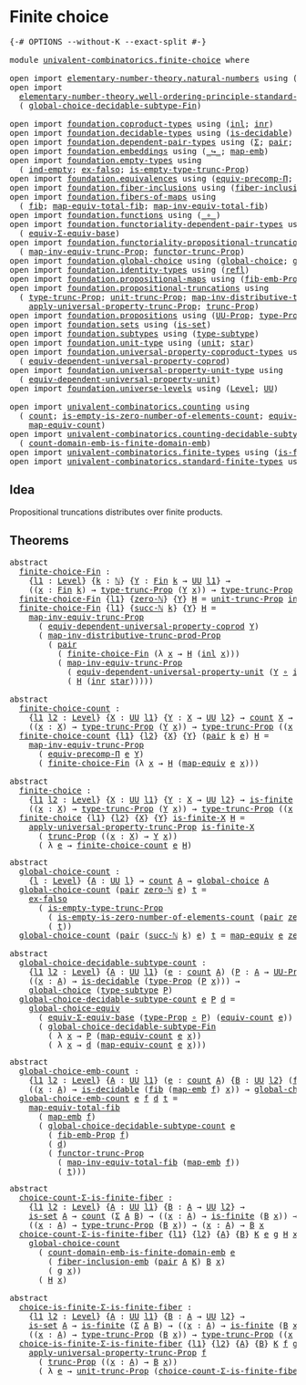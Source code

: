 # Finite choice

<pre class="Agda"><a id="26" class="Symbol">{-#</a> <a id="30" class="Keyword">OPTIONS</a> <a id="38" class="Pragma">--without-K</a> <a id="50" class="Pragma">--exact-split</a> <a id="64" class="Symbol">#-}</a>

<a id="69" class="Keyword">module</a> <a id="76" href="univalent-combinatorics.finite-choice.html" class="Module">univalent-combinatorics.finite-choice</a> <a id="114" class="Keyword">where</a>

<a id="121" class="Keyword">open</a> <a id="126" class="Keyword">import</a> <a id="133" href="elementary-number-theory.natural-numbers.html" class="Module">elementary-number-theory.natural-numbers</a> <a id="174" class="Keyword">using</a> <a id="180" class="Symbol">(</a><a id="181" href="elementary-number-theory.natural-numbers.html#1444" class="Datatype">ℕ</a><a id="182" class="Symbol">;</a> <a id="184" href="elementary-number-theory.natural-numbers.html#1465" class="InductiveConstructor">zero-ℕ</a><a id="190" class="Symbol">;</a> <a id="192" href="elementary-number-theory.natural-numbers.html#1478" class="InductiveConstructor">succ-ℕ</a><a id="198" class="Symbol">)</a>
<a id="200" class="Keyword">open</a> <a id="205" class="Keyword">import</a>
  <a id="214" href="elementary-number-theory.well-ordering-principle-standard-finite-types.html" class="Module">elementary-number-theory.well-ordering-principle-standard-finite-types</a> <a id="285" class="Keyword">using</a>
  <a id="293" class="Symbol">(</a> <a id="295" href="elementary-number-theory.well-ordering-principle-standard-finite-types.html#7298" class="Function">global-choice-decidable-subtype-Fin</a><a id="330" class="Symbol">)</a>

<a id="333" class="Keyword">open</a> <a id="338" class="Keyword">import</a> <a id="345" href="foundation.coproduct-types.html" class="Module">foundation.coproduct-types</a> <a id="372" class="Keyword">using</a> <a id="378" class="Symbol">(</a><a id="379" href="foundation.coproduct-types.html#1239" class="InductiveConstructor">inl</a><a id="382" class="Symbol">;</a> <a id="384" href="foundation.coproduct-types.html#1262" class="InductiveConstructor">inr</a><a id="387" class="Symbol">)</a>
<a id="389" class="Keyword">open</a> <a id="394" class="Keyword">import</a> <a id="401" href="foundation.decidable-types.html" class="Module">foundation.decidable-types</a> <a id="428" class="Keyword">using</a> <a id="434" class="Symbol">(</a><a id="435" href="foundation.decidable-types.html#1741" class="Function">is-decidable</a><a id="447" class="Symbol">)</a>
<a id="449" class="Keyword">open</a> <a id="454" class="Keyword">import</a> <a id="461" href="foundation.dependent-pair-types.html" class="Module">foundation.dependent-pair-types</a> <a id="493" class="Keyword">using</a> <a id="499" class="Symbol">(</a><a id="500" href="foundation-core.dependent-pair-types.html#502" class="Record">Σ</a><a id="501" class="Symbol">;</a> <a id="503" href="foundation-core.dependent-pair-types.html#575" class="InductiveConstructor">pair</a><a id="507" class="Symbol">;</a> <a id="509" href="foundation-core.dependent-pair-types.html#592" class="Field">pr1</a><a id="512" class="Symbol">;</a> <a id="514" href="foundation-core.dependent-pair-types.html#604" class="Field">pr2</a><a id="517" class="Symbol">)</a>
<a id="519" class="Keyword">open</a> <a id="524" class="Keyword">import</a> <a id="531" href="foundation.embeddings.html" class="Module">foundation.embeddings</a> <a id="553" class="Keyword">using</a> <a id="559" class="Symbol">(</a><a id="560" href="foundation-core.embeddings.html#1062" class="Function Operator">_↪_</a><a id="563" class="Symbol">;</a> <a id="565" href="foundation-core.embeddings.html#1205" class="Function">map-emb</a><a id="572" class="Symbol">)</a>
<a id="574" class="Keyword">open</a> <a id="579" class="Keyword">import</a> <a id="586" href="foundation.empty-types.html" class="Module">foundation.empty-types</a> <a id="609" class="Keyword">using</a>
  <a id="617" class="Symbol">(</a> <a id="619" href="foundation-core.empty-types.html#1071" class="Function">ind-empty</a><a id="628" class="Symbol">;</a> <a id="630" href="foundation-core.empty-types.html#1150" class="Function">ex-falso</a><a id="638" class="Symbol">;</a> <a id="640" href="foundation.empty-types.html#2076" class="Function">is-empty-type-trunc-Prop</a><a id="664" class="Symbol">)</a>
<a id="666" class="Keyword">open</a> <a id="671" class="Keyword">import</a> <a id="678" href="foundation.equivalences.html" class="Module">foundation.equivalences</a> <a id="702" class="Keyword">using</a> <a id="708" class="Symbol">(</a><a id="709" href="foundation.equivalences.html#7283" class="Function">equiv-precomp-Π</a><a id="724" class="Symbol">;</a> <a id="726" href="foundation-core.equivalences.html#1807" class="Function">map-equiv</a><a id="735" class="Symbol">)</a>
<a id="737" class="Keyword">open</a> <a id="742" class="Keyword">import</a> <a id="749" href="foundation.fiber-inclusions.html" class="Module">foundation.fiber-inclusions</a> <a id="777" class="Keyword">using</a> <a id="783" class="Symbol">(</a><a id="784" href="foundation.fiber-inclusions.html#4045" class="Function">fiber-inclusion-emb</a><a id="803" class="Symbol">)</a>
<a id="805" class="Keyword">open</a> <a id="810" class="Keyword">import</a> <a id="817" href="foundation.fibers-of-maps.html" class="Module">foundation.fibers-of-maps</a> <a id="843" class="Keyword">using</a>
  <a id="851" class="Symbol">(</a> <a id="853" href="foundation-core.fibers-of-maps.html#928" class="Function">fib</a><a id="856" class="Symbol">;</a> <a id="858" href="foundation-core.fibers-of-maps.html#4176" class="Function">map-equiv-total-fib</a><a id="877" class="Symbol">;</a> <a id="879" href="foundation-core.fibers-of-maps.html#4376" class="Function">map-inv-equiv-total-fib</a><a id="902" class="Symbol">)</a>
<a id="904" class="Keyword">open</a> <a id="909" class="Keyword">import</a> <a id="916" href="foundation.functions.html" class="Module">foundation.functions</a> <a id="937" class="Keyword">using</a> <a id="943" class="Symbol">(</a><a id="944" href="foundation-core.functions.html#407" class="Function Operator">_∘_</a><a id="947" class="Symbol">)</a>
<a id="949" class="Keyword">open</a> <a id="954" class="Keyword">import</a> <a id="961" href="foundation.functoriality-dependent-pair-types.html" class="Module">foundation.functoriality-dependent-pair-types</a> <a id="1007" class="Keyword">using</a>
  <a id="1015" class="Symbol">(</a> <a id="1017" href="foundation-core.functoriality-dependent-pair-types.html#9501" class="Function">equiv-Σ-equiv-base</a><a id="1035" class="Symbol">)</a>
<a id="1037" class="Keyword">open</a> <a id="1042" class="Keyword">import</a> <a id="1049" href="foundation.functoriality-propositional-truncation.html" class="Module">foundation.functoriality-propositional-truncation</a> <a id="1099" class="Keyword">using</a>
  <a id="1107" class="Symbol">(</a> <a id="1109" href="foundation.functoriality-propositional-truncation.html#3489" class="Function">map-inv-equiv-trunc-Prop</a><a id="1133" class="Symbol">;</a> <a id="1135" href="foundation.functoriality-propositional-truncation.html#1451" class="Function">functor-trunc-Prop</a><a id="1153" class="Symbol">)</a>
<a id="1155" class="Keyword">open</a> <a id="1160" class="Keyword">import</a> <a id="1167" href="foundation.global-choice.html" class="Module">foundation.global-choice</a> <a id="1192" class="Keyword">using</a> <a id="1198" class="Symbol">(</a><a id="1199" href="foundation.global-choice.html#1188" class="Function">global-choice</a><a id="1212" class="Symbol">;</a> <a id="1214" href="foundation.global-choice.html#1361" class="Function">global-choice-equiv</a><a id="1233" class="Symbol">)</a>
<a id="1235" class="Keyword">open</a> <a id="1240" class="Keyword">import</a> <a id="1247" href="foundation.identity-types.html" class="Module">foundation.identity-types</a> <a id="1273" class="Keyword">using</a> <a id="1279" class="Symbol">(</a><a id="1280" href="foundation-core.identity-types.html#694" class="InductiveConstructor">refl</a><a id="1284" class="Symbol">)</a>
<a id="1286" class="Keyword">open</a> <a id="1291" class="Keyword">import</a> <a id="1298" href="foundation.propositional-maps.html" class="Module">foundation.propositional-maps</a> <a id="1328" class="Keyword">using</a> <a id="1334" class="Symbol">(</a><a id="1335" href="foundation-core.propositional-maps.html#2460" class="Function">fib-emb-Prop</a><a id="1347" class="Symbol">)</a>
<a id="1349" class="Keyword">open</a> <a id="1354" class="Keyword">import</a> <a id="1361" href="foundation.propositional-truncations.html" class="Module">foundation.propositional-truncations</a> <a id="1398" class="Keyword">using</a>
  <a id="1406" class="Symbol">(</a> <a id="1408" href="foundation.propositional-truncations.html#1701" class="Postulate">type-trunc-Prop</a><a id="1423" class="Symbol">;</a> <a id="1425" href="foundation.propositional-truncations.html#1756" class="Postulate">unit-trunc-Prop</a><a id="1440" class="Symbol">;</a> <a id="1442" href="foundation.propositional-truncations.html#9132" class="Function">map-inv-distributive-trunc-prod-Prop</a><a id="1478" class="Symbol">;</a>
    <a id="1484" href="foundation.propositional-truncations.html#5148" class="Function">apply-universal-property-trunc-Prop</a><a id="1519" class="Symbol">;</a> <a id="1521" href="foundation.propositional-truncations.html#2133" class="Function">trunc-Prop</a><a id="1531" class="Symbol">)</a>
<a id="1533" class="Keyword">open</a> <a id="1538" class="Keyword">import</a> <a id="1545" href="foundation.propositions.html" class="Module">foundation.propositions</a> <a id="1569" class="Keyword">using</a> <a id="1575" class="Symbol">(</a><a id="1576" href="foundation-core.propositions.html#1322" class="Function">UU-Prop</a><a id="1583" class="Symbol">;</a> <a id="1585" href="foundation-core.propositions.html#1424" class="Function">type-Prop</a><a id="1594" class="Symbol">)</a>
<a id="1596" class="Keyword">open</a> <a id="1601" class="Keyword">import</a> <a id="1608" href="foundation.sets.html" class="Module">foundation.sets</a> <a id="1624" class="Keyword">using</a> <a id="1630" class="Symbol">(</a><a id="1631" href="foundation-core.sets.html#1099" class="Function">is-set</a><a id="1637" class="Symbol">)</a>
<a id="1639" class="Keyword">open</a> <a id="1644" class="Keyword">import</a> <a id="1651" href="foundation.subtypes.html" class="Module">foundation.subtypes</a> <a id="1671" class="Keyword">using</a> <a id="1677" class="Symbol">(</a><a id="1678" href="foundation-core.subtypes.html#2143" class="Function">type-subtype</a><a id="1690" class="Symbol">)</a>
<a id="1692" class="Keyword">open</a> <a id="1697" class="Keyword">import</a> <a id="1704" href="foundation.unit-type.html" class="Module">foundation.unit-type</a> <a id="1725" class="Keyword">using</a> <a id="1731" class="Symbol">(</a><a id="1732" href="foundation.unit-type.html#975" class="Datatype">unit</a><a id="1736" class="Symbol">;</a> <a id="1738" href="foundation.unit-type.html#999" class="InductiveConstructor">star</a><a id="1742" class="Symbol">)</a>
<a id="1744" class="Keyword">open</a> <a id="1749" class="Keyword">import</a> <a id="1756" href="foundation.universal-property-coproduct-types.html" class="Module">foundation.universal-property-coproduct-types</a> <a id="1802" class="Keyword">using</a>
  <a id="1810" class="Symbol">(</a> <a id="1812" href="foundation.universal-property-coproduct-types.html#1636" class="Function">equiv-dependent-universal-property-coprod</a><a id="1853" class="Symbol">)</a>
<a id="1855" class="Keyword">open</a> <a id="1860" class="Keyword">import</a> <a id="1867" href="foundation.universal-property-unit-type.html" class="Module">foundation.universal-property-unit-type</a> <a id="1907" class="Keyword">using</a>
  <a id="1915" class="Symbol">(</a> <a id="1917" href="foundation.universal-property-unit-type.html#1728" class="Function">equiv-dependent-universal-property-unit</a><a id="1956" class="Symbol">)</a>
<a id="1958" class="Keyword">open</a> <a id="1963" class="Keyword">import</a> <a id="1970" href="foundation.universe-levels.html" class="Module">foundation.universe-levels</a> <a id="1997" class="Keyword">using</a> <a id="2003" class="Symbol">(</a><a id="2004" href="Agda.Primitive.html#597" class="Postulate">Level</a><a id="2009" class="Symbol">;</a> <a id="2011" href="foundation-core.universe-levels.html#222" class="Primitive">UU</a><a id="2013" class="Symbol">)</a>

<a id="2016" class="Keyword">open</a> <a id="2021" class="Keyword">import</a> <a id="2028" href="univalent-combinatorics.counting.html" class="Module">univalent-combinatorics.counting</a> <a id="2061" class="Keyword">using</a>
  <a id="2069" class="Symbol">(</a> <a id="2071" href="univalent-combinatorics.counting.html#1746" class="Function">count</a><a id="2076" class="Symbol">;</a> <a id="2078" href="univalent-combinatorics.counting.html#3726" class="Function">is-empty-is-zero-number-of-elements-count</a><a id="2119" class="Symbol">;</a> <a id="2121" href="univalent-combinatorics.counting.html#1943" class="Function">equiv-count</a><a id="2132" class="Symbol">;</a>
    <a id="2138" href="univalent-combinatorics.counting.html#2017" class="Function">map-equiv-count</a><a id="2153" class="Symbol">)</a>
<a id="2155" class="Keyword">open</a> <a id="2160" class="Keyword">import</a> <a id="2167" href="univalent-combinatorics.counting-decidable-subtypes.html" class="Module">univalent-combinatorics.counting-decidable-subtypes</a> <a id="2219" class="Keyword">using</a>
  <a id="2227" class="Symbol">(</a> <a id="2229" href="univalent-combinatorics.counting-decidable-subtypes.html#8236" class="Function">count-domain-emb-is-finite-domain-emb</a><a id="2266" class="Symbol">)</a>
<a id="2268" class="Keyword">open</a> <a id="2273" class="Keyword">import</a> <a id="2280" href="univalent-combinatorics.finite-types.html" class="Module">univalent-combinatorics.finite-types</a> <a id="2317" class="Keyword">using</a> <a id="2323" class="Symbol">(</a><a id="2324" href="univalent-combinatorics.finite-types.html#3732" class="Function">is-finite</a><a id="2333" class="Symbol">)</a>
<a id="2335" class="Keyword">open</a> <a id="2340" class="Keyword">import</a> <a id="2347" href="univalent-combinatorics.standard-finite-types.html" class="Module">univalent-combinatorics.standard-finite-types</a> <a id="2393" class="Keyword">using</a> <a id="2399" class="Symbol">(</a><a id="2400" href="univalent-combinatorics.standard-finite-types.html#1975" class="Function">Fin</a><a id="2403" class="Symbol">;</a> <a id="2405" href="univalent-combinatorics.standard-finite-types.html#6909" class="Function">zero-Fin</a><a id="2413" class="Symbol">)</a>
</pre>
## Idea

Propositional truncations distributes over finite products.

## Theorems

<pre class="Agda"><a id="2511" class="Keyword">abstract</a>
  <a id="finite-choice-Fin"></a><a id="2522" href="univalent-combinatorics.finite-choice.html#2522" class="Function">finite-choice-Fin</a> <a id="2540" class="Symbol">:</a>
    <a id="2546" class="Symbol">{</a><a id="2547" href="univalent-combinatorics.finite-choice.html#2547" class="Bound">l1</a> <a id="2550" class="Symbol">:</a> <a id="2552" href="Agda.Primitive.html#597" class="Postulate">Level</a><a id="2557" class="Symbol">}</a> <a id="2559" class="Symbol">{</a><a id="2560" href="univalent-combinatorics.finite-choice.html#2560" class="Bound">k</a> <a id="2562" class="Symbol">:</a> <a id="2564" href="elementary-number-theory.natural-numbers.html#1444" class="Datatype">ℕ</a><a id="2565" class="Symbol">}</a> <a id="2567" class="Symbol">{</a><a id="2568" href="univalent-combinatorics.finite-choice.html#2568" class="Bound">Y</a> <a id="2570" class="Symbol">:</a> <a id="2572" href="univalent-combinatorics.standard-finite-types.html#1975" class="Function">Fin</a> <a id="2576" href="univalent-combinatorics.finite-choice.html#2560" class="Bound">k</a> <a id="2578" class="Symbol">→</a> <a id="2580" href="foundation-core.universe-levels.html#222" class="Primitive">UU</a> <a id="2583" href="univalent-combinatorics.finite-choice.html#2547" class="Bound">l1</a><a id="2585" class="Symbol">}</a> <a id="2587" class="Symbol">→</a>
    <a id="2593" class="Symbol">((</a><a id="2595" href="univalent-combinatorics.finite-choice.html#2595" class="Bound">x</a> <a id="2597" class="Symbol">:</a> <a id="2599" href="univalent-combinatorics.standard-finite-types.html#1975" class="Function">Fin</a> <a id="2603" href="univalent-combinatorics.finite-choice.html#2560" class="Bound">k</a><a id="2604" class="Symbol">)</a> <a id="2606" class="Symbol">→</a> <a id="2608" href="foundation.propositional-truncations.html#1701" class="Postulate">type-trunc-Prop</a> <a id="2624" class="Symbol">(</a><a id="2625" href="univalent-combinatorics.finite-choice.html#2568" class="Bound">Y</a> <a id="2627" href="univalent-combinatorics.finite-choice.html#2595" class="Bound">x</a><a id="2628" class="Symbol">))</a> <a id="2631" class="Symbol">→</a> <a id="2633" href="foundation.propositional-truncations.html#1701" class="Postulate">type-trunc-Prop</a> <a id="2649" class="Symbol">((</a><a id="2651" href="univalent-combinatorics.finite-choice.html#2651" class="Bound">x</a> <a id="2653" class="Symbol">:</a> <a id="2655" href="univalent-combinatorics.standard-finite-types.html#1975" class="Function">Fin</a> <a id="2659" href="univalent-combinatorics.finite-choice.html#2560" class="Bound">k</a><a id="2660" class="Symbol">)</a> <a id="2662" class="Symbol">→</a> <a id="2664" href="univalent-combinatorics.finite-choice.html#2568" class="Bound">Y</a> <a id="2666" href="univalent-combinatorics.finite-choice.html#2651" class="Bound">x</a><a id="2667" class="Symbol">)</a>
  <a id="2671" href="univalent-combinatorics.finite-choice.html#2522" class="Function">finite-choice-Fin</a> <a id="2689" class="Symbol">{</a><a id="2690" href="univalent-combinatorics.finite-choice.html#2690" class="Bound">l1</a><a id="2692" class="Symbol">}</a> <a id="2694" class="Symbol">{</a><a id="2695" href="elementary-number-theory.natural-numbers.html#1465" class="InductiveConstructor">zero-ℕ</a><a id="2701" class="Symbol">}</a> <a id="2703" class="Symbol">{</a><a id="2704" href="univalent-combinatorics.finite-choice.html#2704" class="Bound">Y</a><a id="2705" class="Symbol">}</a> <a id="2707" href="univalent-combinatorics.finite-choice.html#2707" class="Bound">H</a> <a id="2709" class="Symbol">=</a> <a id="2711" href="foundation.propositional-truncations.html#1756" class="Postulate">unit-trunc-Prop</a> <a id="2727" href="foundation-core.empty-types.html#1071" class="Function">ind-empty</a>
  <a id="2739" href="univalent-combinatorics.finite-choice.html#2522" class="Function">finite-choice-Fin</a> <a id="2757" class="Symbol">{</a><a id="2758" href="univalent-combinatorics.finite-choice.html#2758" class="Bound">l1</a><a id="2760" class="Symbol">}</a> <a id="2762" class="Symbol">{</a><a id="2763" href="elementary-number-theory.natural-numbers.html#1478" class="InductiveConstructor">succ-ℕ</a> <a id="2770" href="univalent-combinatorics.finite-choice.html#2770" class="Bound">k</a><a id="2771" class="Symbol">}</a> <a id="2773" class="Symbol">{</a><a id="2774" href="univalent-combinatorics.finite-choice.html#2774" class="Bound">Y</a><a id="2775" class="Symbol">}</a> <a id="2777" href="univalent-combinatorics.finite-choice.html#2777" class="Bound">H</a> <a id="2779" class="Symbol">=</a>
    <a id="2785" href="foundation.functoriality-propositional-truncation.html#3489" class="Function">map-inv-equiv-trunc-Prop</a>
      <a id="2816" class="Symbol">(</a> <a id="2818" href="foundation.universal-property-coproduct-types.html#1636" class="Function">equiv-dependent-universal-property-coprod</a> <a id="2860" href="univalent-combinatorics.finite-choice.html#2774" class="Bound">Y</a><a id="2861" class="Symbol">)</a>
      <a id="2869" class="Symbol">(</a> <a id="2871" href="foundation.propositional-truncations.html#9132" class="Function">map-inv-distributive-trunc-prod-Prop</a>
        <a id="2916" class="Symbol">(</a> <a id="2918" href="foundation-core.dependent-pair-types.html#575" class="InductiveConstructor">pair</a>
          <a id="2933" class="Symbol">(</a> <a id="2935" href="univalent-combinatorics.finite-choice.html#2522" class="Function">finite-choice-Fin</a> <a id="2953" class="Symbol">(λ</a> <a id="2956" href="univalent-combinatorics.finite-choice.html#2956" class="Bound">x</a> <a id="2958" class="Symbol">→</a> <a id="2960" href="univalent-combinatorics.finite-choice.html#2777" class="Bound">H</a> <a id="2962" class="Symbol">(</a><a id="2963" href="foundation.coproduct-types.html#1239" class="InductiveConstructor">inl</a> <a id="2967" href="univalent-combinatorics.finite-choice.html#2956" class="Bound">x</a><a id="2968" class="Symbol">)))</a>
          <a id="2982" class="Symbol">(</a> <a id="2984" href="foundation.functoriality-propositional-truncation.html#3489" class="Function">map-inv-equiv-trunc-Prop</a>
            <a id="3021" class="Symbol">(</a> <a id="3023" href="foundation.universal-property-unit-type.html#1728" class="Function">equiv-dependent-universal-property-unit</a> <a id="3063" class="Symbol">(</a><a id="3064" href="univalent-combinatorics.finite-choice.html#2774" class="Bound">Y</a> <a id="3066" href="foundation-core.functions.html#407" class="Function Operator">∘</a> <a id="3068" href="foundation.coproduct-types.html#1262" class="InductiveConstructor">inr</a><a id="3071" class="Symbol">))</a>
            <a id="3086" class="Symbol">(</a> <a id="3088" href="univalent-combinatorics.finite-choice.html#2777" class="Bound">H</a> <a id="3090" class="Symbol">(</a><a id="3091" href="foundation.coproduct-types.html#1262" class="InductiveConstructor">inr</a> <a id="3095" href="foundation.unit-type.html#999" class="InductiveConstructor">star</a><a id="3099" class="Symbol">)))))</a>

<a id="3106" class="Keyword">abstract</a>
  <a id="finite-choice-count"></a><a id="3117" href="univalent-combinatorics.finite-choice.html#3117" class="Function">finite-choice-count</a> <a id="3137" class="Symbol">:</a>
    <a id="3143" class="Symbol">{</a><a id="3144" href="univalent-combinatorics.finite-choice.html#3144" class="Bound">l1</a> <a id="3147" href="univalent-combinatorics.finite-choice.html#3147" class="Bound">l2</a> <a id="3150" class="Symbol">:</a> <a id="3152" href="Agda.Primitive.html#597" class="Postulate">Level</a><a id="3157" class="Symbol">}</a> <a id="3159" class="Symbol">{</a><a id="3160" href="univalent-combinatorics.finite-choice.html#3160" class="Bound">X</a> <a id="3162" class="Symbol">:</a> <a id="3164" href="foundation-core.universe-levels.html#222" class="Primitive">UU</a> <a id="3167" href="univalent-combinatorics.finite-choice.html#3144" class="Bound">l1</a><a id="3169" class="Symbol">}</a> <a id="3171" class="Symbol">{</a><a id="3172" href="univalent-combinatorics.finite-choice.html#3172" class="Bound">Y</a> <a id="3174" class="Symbol">:</a> <a id="3176" href="univalent-combinatorics.finite-choice.html#3160" class="Bound">X</a> <a id="3178" class="Symbol">→</a> <a id="3180" href="foundation-core.universe-levels.html#222" class="Primitive">UU</a> <a id="3183" href="univalent-combinatorics.finite-choice.html#3147" class="Bound">l2</a><a id="3185" class="Symbol">}</a> <a id="3187" class="Symbol">→</a> <a id="3189" href="univalent-combinatorics.counting.html#1746" class="Function">count</a> <a id="3195" href="univalent-combinatorics.finite-choice.html#3160" class="Bound">X</a> <a id="3197" class="Symbol">→</a>
    <a id="3203" class="Symbol">((</a><a id="3205" href="univalent-combinatorics.finite-choice.html#3205" class="Bound">x</a> <a id="3207" class="Symbol">:</a> <a id="3209" href="univalent-combinatorics.finite-choice.html#3160" class="Bound">X</a><a id="3210" class="Symbol">)</a> <a id="3212" class="Symbol">→</a> <a id="3214" href="foundation.propositional-truncations.html#1701" class="Postulate">type-trunc-Prop</a> <a id="3230" class="Symbol">(</a><a id="3231" href="univalent-combinatorics.finite-choice.html#3172" class="Bound">Y</a> <a id="3233" href="univalent-combinatorics.finite-choice.html#3205" class="Bound">x</a><a id="3234" class="Symbol">))</a> <a id="3237" class="Symbol">→</a> <a id="3239" href="foundation.propositional-truncations.html#1701" class="Postulate">type-trunc-Prop</a> <a id="3255" class="Symbol">((</a><a id="3257" href="univalent-combinatorics.finite-choice.html#3257" class="Bound">x</a> <a id="3259" class="Symbol">:</a> <a id="3261" href="univalent-combinatorics.finite-choice.html#3160" class="Bound">X</a><a id="3262" class="Symbol">)</a> <a id="3264" class="Symbol">→</a> <a id="3266" href="univalent-combinatorics.finite-choice.html#3172" class="Bound">Y</a> <a id="3268" href="univalent-combinatorics.finite-choice.html#3257" class="Bound">x</a><a id="3269" class="Symbol">)</a>
  <a id="3273" href="univalent-combinatorics.finite-choice.html#3117" class="Function">finite-choice-count</a> <a id="3293" class="Symbol">{</a><a id="3294" href="univalent-combinatorics.finite-choice.html#3294" class="Bound">l1</a><a id="3296" class="Symbol">}</a> <a id="3298" class="Symbol">{</a><a id="3299" href="univalent-combinatorics.finite-choice.html#3299" class="Bound">l2</a><a id="3301" class="Symbol">}</a> <a id="3303" class="Symbol">{</a><a id="3304" href="univalent-combinatorics.finite-choice.html#3304" class="Bound">X</a><a id="3305" class="Symbol">}</a> <a id="3307" class="Symbol">{</a><a id="3308" href="univalent-combinatorics.finite-choice.html#3308" class="Bound">Y</a><a id="3309" class="Symbol">}</a> <a id="3311" class="Symbol">(</a><a id="3312" href="foundation-core.dependent-pair-types.html#575" class="InductiveConstructor">pair</a> <a id="3317" href="univalent-combinatorics.finite-choice.html#3317" class="Bound">k</a> <a id="3319" href="univalent-combinatorics.finite-choice.html#3319" class="Bound">e</a><a id="3320" class="Symbol">)</a> <a id="3322" href="univalent-combinatorics.finite-choice.html#3322" class="Bound">H</a> <a id="3324" class="Symbol">=</a>
    <a id="3330" href="foundation.functoriality-propositional-truncation.html#3489" class="Function">map-inv-equiv-trunc-Prop</a>
      <a id="3361" class="Symbol">(</a> <a id="3363" href="foundation.equivalences.html#7283" class="Function">equiv-precomp-Π</a> <a id="3379" href="univalent-combinatorics.finite-choice.html#3319" class="Bound">e</a> <a id="3381" href="univalent-combinatorics.finite-choice.html#3308" class="Bound">Y</a><a id="3382" class="Symbol">)</a>
      <a id="3390" class="Symbol">(</a> <a id="3392" href="univalent-combinatorics.finite-choice.html#2522" class="Function">finite-choice-Fin</a> <a id="3410" class="Symbol">(λ</a> <a id="3413" href="univalent-combinatorics.finite-choice.html#3413" class="Bound">x</a> <a id="3415" class="Symbol">→</a> <a id="3417" href="univalent-combinatorics.finite-choice.html#3322" class="Bound">H</a> <a id="3419" class="Symbol">(</a><a id="3420" href="foundation-core.equivalences.html#1807" class="Function">map-equiv</a> <a id="3430" href="univalent-combinatorics.finite-choice.html#3319" class="Bound">e</a> <a id="3432" href="univalent-combinatorics.finite-choice.html#3413" class="Bound">x</a><a id="3433" class="Symbol">)))</a>

<a id="3438" class="Keyword">abstract</a>
  <a id="finite-choice"></a><a id="3449" href="univalent-combinatorics.finite-choice.html#3449" class="Function">finite-choice</a> <a id="3463" class="Symbol">:</a>
    <a id="3469" class="Symbol">{</a><a id="3470" href="univalent-combinatorics.finite-choice.html#3470" class="Bound">l1</a> <a id="3473" href="univalent-combinatorics.finite-choice.html#3473" class="Bound">l2</a> <a id="3476" class="Symbol">:</a> <a id="3478" href="Agda.Primitive.html#597" class="Postulate">Level</a><a id="3483" class="Symbol">}</a> <a id="3485" class="Symbol">{</a><a id="3486" href="univalent-combinatorics.finite-choice.html#3486" class="Bound">X</a> <a id="3488" class="Symbol">:</a> <a id="3490" href="foundation-core.universe-levels.html#222" class="Primitive">UU</a> <a id="3493" href="univalent-combinatorics.finite-choice.html#3470" class="Bound">l1</a><a id="3495" class="Symbol">}</a> <a id="3497" class="Symbol">{</a><a id="3498" href="univalent-combinatorics.finite-choice.html#3498" class="Bound">Y</a> <a id="3500" class="Symbol">:</a> <a id="3502" href="univalent-combinatorics.finite-choice.html#3486" class="Bound">X</a> <a id="3504" class="Symbol">→</a> <a id="3506" href="foundation-core.universe-levels.html#222" class="Primitive">UU</a> <a id="3509" href="univalent-combinatorics.finite-choice.html#3473" class="Bound">l2</a><a id="3511" class="Symbol">}</a> <a id="3513" class="Symbol">→</a> <a id="3515" href="univalent-combinatorics.finite-types.html#3732" class="Function">is-finite</a> <a id="3525" href="univalent-combinatorics.finite-choice.html#3486" class="Bound">X</a> <a id="3527" class="Symbol">→</a>
    <a id="3533" class="Symbol">((</a><a id="3535" href="univalent-combinatorics.finite-choice.html#3535" class="Bound">x</a> <a id="3537" class="Symbol">:</a> <a id="3539" href="univalent-combinatorics.finite-choice.html#3486" class="Bound">X</a><a id="3540" class="Symbol">)</a> <a id="3542" class="Symbol">→</a> <a id="3544" href="foundation.propositional-truncations.html#1701" class="Postulate">type-trunc-Prop</a> <a id="3560" class="Symbol">(</a><a id="3561" href="univalent-combinatorics.finite-choice.html#3498" class="Bound">Y</a> <a id="3563" href="univalent-combinatorics.finite-choice.html#3535" class="Bound">x</a><a id="3564" class="Symbol">))</a> <a id="3567" class="Symbol">→</a> <a id="3569" href="foundation.propositional-truncations.html#1701" class="Postulate">type-trunc-Prop</a> <a id="3585" class="Symbol">((</a><a id="3587" href="univalent-combinatorics.finite-choice.html#3587" class="Bound">x</a> <a id="3589" class="Symbol">:</a> <a id="3591" href="univalent-combinatorics.finite-choice.html#3486" class="Bound">X</a><a id="3592" class="Symbol">)</a> <a id="3594" class="Symbol">→</a> <a id="3596" href="univalent-combinatorics.finite-choice.html#3498" class="Bound">Y</a> <a id="3598" href="univalent-combinatorics.finite-choice.html#3587" class="Bound">x</a><a id="3599" class="Symbol">)</a>
  <a id="3603" href="univalent-combinatorics.finite-choice.html#3449" class="Function">finite-choice</a> <a id="3617" class="Symbol">{</a><a id="3618" href="univalent-combinatorics.finite-choice.html#3618" class="Bound">l1</a><a id="3620" class="Symbol">}</a> <a id="3622" class="Symbol">{</a><a id="3623" href="univalent-combinatorics.finite-choice.html#3623" class="Bound">l2</a><a id="3625" class="Symbol">}</a> <a id="3627" class="Symbol">{</a><a id="3628" href="univalent-combinatorics.finite-choice.html#3628" class="Bound">X</a><a id="3629" class="Symbol">}</a> <a id="3631" class="Symbol">{</a><a id="3632" href="univalent-combinatorics.finite-choice.html#3632" class="Bound">Y</a><a id="3633" class="Symbol">}</a> <a id="3635" href="univalent-combinatorics.finite-choice.html#3635" class="Bound">is-finite-X</a> <a id="3647" href="univalent-combinatorics.finite-choice.html#3647" class="Bound">H</a> <a id="3649" class="Symbol">=</a>
    <a id="3655" href="foundation.propositional-truncations.html#5148" class="Function">apply-universal-property-trunc-Prop</a> <a id="3691" href="univalent-combinatorics.finite-choice.html#3635" class="Bound">is-finite-X</a>
      <a id="3709" class="Symbol">(</a> <a id="3711" href="foundation.propositional-truncations.html#2133" class="Function">trunc-Prop</a> <a id="3722" class="Symbol">((</a><a id="3724" href="univalent-combinatorics.finite-choice.html#3724" class="Bound">x</a> <a id="3726" class="Symbol">:</a> <a id="3728" href="univalent-combinatorics.finite-choice.html#3628" class="Bound">X</a><a id="3729" class="Symbol">)</a> <a id="3731" class="Symbol">→</a> <a id="3733" href="univalent-combinatorics.finite-choice.html#3632" class="Bound">Y</a> <a id="3735" href="univalent-combinatorics.finite-choice.html#3724" class="Bound">x</a><a id="3736" class="Symbol">))</a>
      <a id="3745" class="Symbol">(</a> <a id="3747" class="Symbol">λ</a> <a id="3749" href="univalent-combinatorics.finite-choice.html#3749" class="Bound">e</a> <a id="3751" class="Symbol">→</a> <a id="3753" href="univalent-combinatorics.finite-choice.html#3117" class="Function">finite-choice-count</a> <a id="3773" href="univalent-combinatorics.finite-choice.html#3749" class="Bound">e</a> <a id="3775" href="univalent-combinatorics.finite-choice.html#3647" class="Bound">H</a><a id="3776" class="Symbol">)</a>
</pre>
<pre class="Agda"><a id="3791" class="Keyword">abstract</a>
  <a id="global-choice-count"></a><a id="3802" href="univalent-combinatorics.finite-choice.html#3802" class="Function">global-choice-count</a> <a id="3822" class="Symbol">:</a>
    <a id="3828" class="Symbol">{</a><a id="3829" href="univalent-combinatorics.finite-choice.html#3829" class="Bound">l</a> <a id="3831" class="Symbol">:</a> <a id="3833" href="Agda.Primitive.html#597" class="Postulate">Level</a><a id="3838" class="Symbol">}</a> <a id="3840" class="Symbol">{</a><a id="3841" href="univalent-combinatorics.finite-choice.html#3841" class="Bound">A</a> <a id="3843" class="Symbol">:</a> <a id="3845" href="foundation-core.universe-levels.html#222" class="Primitive">UU</a> <a id="3848" href="univalent-combinatorics.finite-choice.html#3829" class="Bound">l</a><a id="3849" class="Symbol">}</a> <a id="3851" class="Symbol">→</a> <a id="3853" href="univalent-combinatorics.counting.html#1746" class="Function">count</a> <a id="3859" href="univalent-combinatorics.finite-choice.html#3841" class="Bound">A</a> <a id="3861" class="Symbol">→</a> <a id="3863" href="foundation.global-choice.html#1188" class="Function">global-choice</a> <a id="3877" href="univalent-combinatorics.finite-choice.html#3841" class="Bound">A</a>
  <a id="3881" href="univalent-combinatorics.finite-choice.html#3802" class="Function">global-choice-count</a> <a id="3901" class="Symbol">(</a><a id="3902" href="foundation-core.dependent-pair-types.html#575" class="InductiveConstructor">pair</a> <a id="3907" href="elementary-number-theory.natural-numbers.html#1465" class="InductiveConstructor">zero-ℕ</a> <a id="3914" href="univalent-combinatorics.finite-choice.html#3914" class="Bound">e</a><a id="3915" class="Symbol">)</a> <a id="3917" href="univalent-combinatorics.finite-choice.html#3917" class="Bound">t</a> <a id="3919" class="Symbol">=</a>
    <a id="3925" href="foundation-core.empty-types.html#1150" class="Function">ex-falso</a>
      <a id="3940" class="Symbol">(</a> <a id="3942" href="foundation.empty-types.html#2076" class="Function">is-empty-type-trunc-Prop</a>
        <a id="3975" class="Symbol">(</a> <a id="3977" href="univalent-combinatorics.counting.html#3726" class="Function">is-empty-is-zero-number-of-elements-count</a> <a id="4019" class="Symbol">(</a><a id="4020" href="foundation-core.dependent-pair-types.html#575" class="InductiveConstructor">pair</a> <a id="4025" href="elementary-number-theory.natural-numbers.html#1465" class="InductiveConstructor">zero-ℕ</a> <a id="4032" href="univalent-combinatorics.finite-choice.html#3914" class="Bound">e</a><a id="4033" class="Symbol">)</a> <a id="4035" href="foundation-core.identity-types.html#694" class="InductiveConstructor">refl</a><a id="4039" class="Symbol">)</a>
        <a id="4049" class="Symbol">(</a> <a id="4051" href="univalent-combinatorics.finite-choice.html#3917" class="Bound">t</a><a id="4052" class="Symbol">))</a>
  <a id="4057" href="univalent-combinatorics.finite-choice.html#3802" class="Function">global-choice-count</a> <a id="4077" class="Symbol">(</a><a id="4078" href="foundation-core.dependent-pair-types.html#575" class="InductiveConstructor">pair</a> <a id="4083" class="Symbol">(</a><a id="4084" href="elementary-number-theory.natural-numbers.html#1478" class="InductiveConstructor">succ-ℕ</a> <a id="4091" href="univalent-combinatorics.finite-choice.html#4091" class="Bound">k</a><a id="4092" class="Symbol">)</a> <a id="4094" href="univalent-combinatorics.finite-choice.html#4094" class="Bound">e</a><a id="4095" class="Symbol">)</a> <a id="4097" href="univalent-combinatorics.finite-choice.html#4097" class="Bound">t</a> <a id="4099" class="Symbol">=</a> <a id="4101" href="foundation-core.equivalences.html#1807" class="Function">map-equiv</a> <a id="4111" href="univalent-combinatorics.finite-choice.html#4094" class="Bound">e</a> <a id="4113" href="univalent-combinatorics.standard-finite-types.html#6909" class="Function">zero-Fin</a>

<a id="4123" class="Keyword">abstract</a>
  <a id="global-choice-decidable-subtype-count"></a><a id="4134" href="univalent-combinatorics.finite-choice.html#4134" class="Function">global-choice-decidable-subtype-count</a> <a id="4172" class="Symbol">:</a>
    <a id="4178" class="Symbol">{</a><a id="4179" href="univalent-combinatorics.finite-choice.html#4179" class="Bound">l1</a> <a id="4182" href="univalent-combinatorics.finite-choice.html#4182" class="Bound">l2</a> <a id="4185" class="Symbol">:</a> <a id="4187" href="Agda.Primitive.html#597" class="Postulate">Level</a><a id="4192" class="Symbol">}</a> <a id="4194" class="Symbol">{</a><a id="4195" href="univalent-combinatorics.finite-choice.html#4195" class="Bound">A</a> <a id="4197" class="Symbol">:</a> <a id="4199" href="foundation-core.universe-levels.html#222" class="Primitive">UU</a> <a id="4202" href="univalent-combinatorics.finite-choice.html#4179" class="Bound">l1</a><a id="4204" class="Symbol">}</a> <a id="4206" class="Symbol">(</a><a id="4207" href="univalent-combinatorics.finite-choice.html#4207" class="Bound">e</a> <a id="4209" class="Symbol">:</a> <a id="4211" href="univalent-combinatorics.counting.html#1746" class="Function">count</a> <a id="4217" href="univalent-combinatorics.finite-choice.html#4195" class="Bound">A</a><a id="4218" class="Symbol">)</a> <a id="4220" class="Symbol">(</a><a id="4221" href="univalent-combinatorics.finite-choice.html#4221" class="Bound">P</a> <a id="4223" class="Symbol">:</a> <a id="4225" href="univalent-combinatorics.finite-choice.html#4195" class="Bound">A</a> <a id="4227" class="Symbol">→</a> <a id="4229" href="foundation-core.propositions.html#1322" class="Function">UU-Prop</a> <a id="4237" href="univalent-combinatorics.finite-choice.html#4182" class="Bound">l2</a><a id="4239" class="Symbol">)</a> <a id="4241" class="Symbol">→</a>
    <a id="4247" class="Symbol">((</a><a id="4249" href="univalent-combinatorics.finite-choice.html#4249" class="Bound">x</a> <a id="4251" class="Symbol">:</a> <a id="4253" href="univalent-combinatorics.finite-choice.html#4195" class="Bound">A</a><a id="4254" class="Symbol">)</a> <a id="4256" class="Symbol">→</a> <a id="4258" href="foundation.decidable-types.html#1741" class="Function">is-decidable</a> <a id="4271" class="Symbol">(</a><a id="4272" href="foundation-core.propositions.html#1424" class="Function">type-Prop</a> <a id="4282" class="Symbol">(</a><a id="4283" href="univalent-combinatorics.finite-choice.html#4221" class="Bound">P</a> <a id="4285" href="univalent-combinatorics.finite-choice.html#4249" class="Bound">x</a><a id="4286" class="Symbol">)))</a> <a id="4290" class="Symbol">→</a>
    <a id="4296" href="foundation.global-choice.html#1188" class="Function">global-choice</a> <a id="4310" class="Symbol">(</a><a id="4311" href="foundation-core.subtypes.html#2143" class="Function">type-subtype</a> <a id="4324" href="univalent-combinatorics.finite-choice.html#4221" class="Bound">P</a><a id="4325" class="Symbol">)</a>
  <a id="4329" href="univalent-combinatorics.finite-choice.html#4134" class="Function">global-choice-decidable-subtype-count</a> <a id="4367" href="univalent-combinatorics.finite-choice.html#4367" class="Bound">e</a> <a id="4369" href="univalent-combinatorics.finite-choice.html#4369" class="Bound">P</a> <a id="4371" href="univalent-combinatorics.finite-choice.html#4371" class="Bound">d</a> <a id="4373" class="Symbol">=</a>
    <a id="4379" href="foundation.global-choice.html#1361" class="Function">global-choice-equiv</a>
      <a id="4405" class="Symbol">(</a> <a id="4407" href="foundation-core.functoriality-dependent-pair-types.html#9501" class="Function">equiv-Σ-equiv-base</a> <a id="4426" class="Symbol">(</a><a id="4427" href="foundation-core.propositions.html#1424" class="Function">type-Prop</a> <a id="4437" href="foundation-core.functions.html#407" class="Function Operator">∘</a> <a id="4439" href="univalent-combinatorics.finite-choice.html#4369" class="Bound">P</a><a id="4440" class="Symbol">)</a> <a id="4442" class="Symbol">(</a><a id="4443" href="univalent-combinatorics.counting.html#1943" class="Function">equiv-count</a> <a id="4455" href="univalent-combinatorics.finite-choice.html#4367" class="Bound">e</a><a id="4456" class="Symbol">))</a>
      <a id="4465" class="Symbol">(</a> <a id="4467" href="elementary-number-theory.well-ordering-principle-standard-finite-types.html#7298" class="Function">global-choice-decidable-subtype-Fin</a>
        <a id="4511" class="Symbol">(</a> <a id="4513" class="Symbol">λ</a> <a id="4515" href="univalent-combinatorics.finite-choice.html#4515" class="Bound">x</a> <a id="4517" class="Symbol">→</a> <a id="4519" href="univalent-combinatorics.finite-choice.html#4369" class="Bound">P</a> <a id="4521" class="Symbol">(</a><a id="4522" href="univalent-combinatorics.counting.html#2017" class="Function">map-equiv-count</a> <a id="4538" href="univalent-combinatorics.finite-choice.html#4367" class="Bound">e</a> <a id="4540" href="univalent-combinatorics.finite-choice.html#4515" class="Bound">x</a><a id="4541" class="Symbol">))</a>
        <a id="4552" class="Symbol">(</a> <a id="4554" class="Symbol">λ</a> <a id="4556" href="univalent-combinatorics.finite-choice.html#4556" class="Bound">x</a> <a id="4558" class="Symbol">→</a> <a id="4560" href="univalent-combinatorics.finite-choice.html#4371" class="Bound">d</a> <a id="4562" class="Symbol">(</a><a id="4563" href="univalent-combinatorics.counting.html#2017" class="Function">map-equiv-count</a> <a id="4579" href="univalent-combinatorics.finite-choice.html#4367" class="Bound">e</a> <a id="4581" href="univalent-combinatorics.finite-choice.html#4556" class="Bound">x</a><a id="4582" class="Symbol">)))</a>
</pre>
<pre class="Agda"><a id="4599" class="Keyword">abstract</a>
  <a id="global-choice-emb-count"></a><a id="4610" href="univalent-combinatorics.finite-choice.html#4610" class="Function">global-choice-emb-count</a> <a id="4634" class="Symbol">:</a>
    <a id="4640" class="Symbol">{</a><a id="4641" href="univalent-combinatorics.finite-choice.html#4641" class="Bound">l1</a> <a id="4644" href="univalent-combinatorics.finite-choice.html#4644" class="Bound">l2</a> <a id="4647" class="Symbol">:</a> <a id="4649" href="Agda.Primitive.html#597" class="Postulate">Level</a><a id="4654" class="Symbol">}</a> <a id="4656" class="Symbol">{</a><a id="4657" href="univalent-combinatorics.finite-choice.html#4657" class="Bound">A</a> <a id="4659" class="Symbol">:</a> <a id="4661" href="foundation-core.universe-levels.html#222" class="Primitive">UU</a> <a id="4664" href="univalent-combinatorics.finite-choice.html#4641" class="Bound">l1</a><a id="4666" class="Symbol">}</a> <a id="4668" class="Symbol">(</a><a id="4669" href="univalent-combinatorics.finite-choice.html#4669" class="Bound">e</a> <a id="4671" class="Symbol">:</a> <a id="4673" href="univalent-combinatorics.counting.html#1746" class="Function">count</a> <a id="4679" href="univalent-combinatorics.finite-choice.html#4657" class="Bound">A</a><a id="4680" class="Symbol">)</a> <a id="4682" class="Symbol">{</a><a id="4683" href="univalent-combinatorics.finite-choice.html#4683" class="Bound">B</a> <a id="4685" class="Symbol">:</a> <a id="4687" href="foundation-core.universe-levels.html#222" class="Primitive">UU</a> <a id="4690" href="univalent-combinatorics.finite-choice.html#4644" class="Bound">l2</a><a id="4692" class="Symbol">}</a> <a id="4694" class="Symbol">(</a><a id="4695" href="univalent-combinatorics.finite-choice.html#4695" class="Bound">f</a> <a id="4697" class="Symbol">:</a> <a id="4699" href="univalent-combinatorics.finite-choice.html#4683" class="Bound">B</a> <a id="4701" href="foundation-core.embeddings.html#1062" class="Function Operator">↪</a> <a id="4703" href="univalent-combinatorics.finite-choice.html#4657" class="Bound">A</a><a id="4704" class="Symbol">)</a> <a id="4706" class="Symbol">→</a>
    <a id="4712" class="Symbol">((</a><a id="4714" href="univalent-combinatorics.finite-choice.html#4714" class="Bound">x</a> <a id="4716" class="Symbol">:</a> <a id="4718" href="univalent-combinatorics.finite-choice.html#4657" class="Bound">A</a><a id="4719" class="Symbol">)</a> <a id="4721" class="Symbol">→</a> <a id="4723" href="foundation.decidable-types.html#1741" class="Function">is-decidable</a> <a id="4736" class="Symbol">(</a><a id="4737" href="foundation-core.fibers-of-maps.html#928" class="Function">fib</a> <a id="4741" class="Symbol">(</a><a id="4742" href="foundation-core.embeddings.html#1205" class="Function">map-emb</a> <a id="4750" href="univalent-combinatorics.finite-choice.html#4695" class="Bound">f</a><a id="4751" class="Symbol">)</a> <a id="4753" href="univalent-combinatorics.finite-choice.html#4714" class="Bound">x</a><a id="4754" class="Symbol">))</a> <a id="4757" class="Symbol">→</a> <a id="4759" href="foundation.global-choice.html#1188" class="Function">global-choice</a> <a id="4773" href="univalent-combinatorics.finite-choice.html#4683" class="Bound">B</a>
  <a id="4777" href="univalent-combinatorics.finite-choice.html#4610" class="Function">global-choice-emb-count</a> <a id="4801" href="univalent-combinatorics.finite-choice.html#4801" class="Bound">e</a> <a id="4803" href="univalent-combinatorics.finite-choice.html#4803" class="Bound">f</a> <a id="4805" href="univalent-combinatorics.finite-choice.html#4805" class="Bound">d</a> <a id="4807" href="univalent-combinatorics.finite-choice.html#4807" class="Bound">t</a> <a id="4809" class="Symbol">=</a>
    <a id="4815" href="foundation-core.fibers-of-maps.html#4176" class="Function">map-equiv-total-fib</a>
      <a id="4841" class="Symbol">(</a> <a id="4843" href="foundation-core.embeddings.html#1205" class="Function">map-emb</a> <a id="4851" href="univalent-combinatorics.finite-choice.html#4803" class="Bound">f</a><a id="4852" class="Symbol">)</a>
      <a id="4860" class="Symbol">(</a> <a id="4862" href="univalent-combinatorics.finite-choice.html#4134" class="Function">global-choice-decidable-subtype-count</a> <a id="4900" href="univalent-combinatorics.finite-choice.html#4801" class="Bound">e</a>
        <a id="4910" class="Symbol">(</a> <a id="4912" href="foundation-core.propositional-maps.html#2460" class="Function">fib-emb-Prop</a> <a id="4925" href="univalent-combinatorics.finite-choice.html#4803" class="Bound">f</a><a id="4926" class="Symbol">)</a>
        <a id="4936" class="Symbol">(</a> <a id="4938" href="univalent-combinatorics.finite-choice.html#4805" class="Bound">d</a><a id="4939" class="Symbol">)</a>
        <a id="4949" class="Symbol">(</a> <a id="4951" href="foundation.functoriality-propositional-truncation.html#1451" class="Function">functor-trunc-Prop</a>
          <a id="4980" class="Symbol">(</a> <a id="4982" href="foundation-core.fibers-of-maps.html#4376" class="Function">map-inv-equiv-total-fib</a> <a id="5006" class="Symbol">(</a><a id="5007" href="foundation-core.embeddings.html#1205" class="Function">map-emb</a> <a id="5015" href="univalent-combinatorics.finite-choice.html#4803" class="Bound">f</a><a id="5016" class="Symbol">))</a>
          <a id="5029" class="Symbol">(</a> <a id="5031" href="univalent-combinatorics.finite-choice.html#4807" class="Bound">t</a><a id="5032" class="Symbol">)))</a>
</pre>
<pre class="Agda"><a id="5049" class="Keyword">abstract</a>
  <a id="choice-count-Σ-is-finite-fiber"></a><a id="5060" href="univalent-combinatorics.finite-choice.html#5060" class="Function">choice-count-Σ-is-finite-fiber</a> <a id="5091" class="Symbol">:</a>
    <a id="5097" class="Symbol">{</a><a id="5098" href="univalent-combinatorics.finite-choice.html#5098" class="Bound">l1</a> <a id="5101" href="univalent-combinatorics.finite-choice.html#5101" class="Bound">l2</a> <a id="5104" class="Symbol">:</a> <a id="5106" href="Agda.Primitive.html#597" class="Postulate">Level</a><a id="5111" class="Symbol">}</a> <a id="5113" class="Symbol">{</a><a id="5114" href="univalent-combinatorics.finite-choice.html#5114" class="Bound">A</a> <a id="5116" class="Symbol">:</a> <a id="5118" href="foundation-core.universe-levels.html#222" class="Primitive">UU</a> <a id="5121" href="univalent-combinatorics.finite-choice.html#5098" class="Bound">l1</a><a id="5123" class="Symbol">}</a> <a id="5125" class="Symbol">{</a><a id="5126" href="univalent-combinatorics.finite-choice.html#5126" class="Bound">B</a> <a id="5128" class="Symbol">:</a> <a id="5130" href="univalent-combinatorics.finite-choice.html#5114" class="Bound">A</a> <a id="5132" class="Symbol">→</a> <a id="5134" href="foundation-core.universe-levels.html#222" class="Primitive">UU</a> <a id="5137" href="univalent-combinatorics.finite-choice.html#5101" class="Bound">l2</a><a id="5139" class="Symbol">}</a> <a id="5141" class="Symbol">→</a>
    <a id="5147" href="foundation-core.sets.html#1099" class="Function">is-set</a> <a id="5154" href="univalent-combinatorics.finite-choice.html#5114" class="Bound">A</a> <a id="5156" class="Symbol">→</a> <a id="5158" href="univalent-combinatorics.counting.html#1746" class="Function">count</a> <a id="5164" class="Symbol">(</a><a id="5165" href="foundation-core.dependent-pair-types.html#502" class="Record">Σ</a> <a id="5167" href="univalent-combinatorics.finite-choice.html#5114" class="Bound">A</a> <a id="5169" href="univalent-combinatorics.finite-choice.html#5126" class="Bound">B</a><a id="5170" class="Symbol">)</a> <a id="5172" class="Symbol">→</a> <a id="5174" class="Symbol">((</a><a id="5176" href="univalent-combinatorics.finite-choice.html#5176" class="Bound">x</a> <a id="5178" class="Symbol">:</a> <a id="5180" href="univalent-combinatorics.finite-choice.html#5114" class="Bound">A</a><a id="5181" class="Symbol">)</a> <a id="5183" class="Symbol">→</a> <a id="5185" href="univalent-combinatorics.finite-types.html#3732" class="Function">is-finite</a> <a id="5195" class="Symbol">(</a><a id="5196" href="univalent-combinatorics.finite-choice.html#5126" class="Bound">B</a> <a id="5198" href="univalent-combinatorics.finite-choice.html#5176" class="Bound">x</a><a id="5199" class="Symbol">))</a> <a id="5202" class="Symbol">→</a>
    <a id="5208" class="Symbol">((</a><a id="5210" href="univalent-combinatorics.finite-choice.html#5210" class="Bound">x</a> <a id="5212" class="Symbol">:</a> <a id="5214" href="univalent-combinatorics.finite-choice.html#5114" class="Bound">A</a><a id="5215" class="Symbol">)</a> <a id="5217" class="Symbol">→</a> <a id="5219" href="foundation.propositional-truncations.html#1701" class="Postulate">type-trunc-Prop</a> <a id="5235" class="Symbol">(</a><a id="5236" href="univalent-combinatorics.finite-choice.html#5126" class="Bound">B</a> <a id="5238" href="univalent-combinatorics.finite-choice.html#5210" class="Bound">x</a><a id="5239" class="Symbol">))</a> <a id="5242" class="Symbol">→</a> <a id="5244" class="Symbol">(</a><a id="5245" href="univalent-combinatorics.finite-choice.html#5245" class="Bound">x</a> <a id="5247" class="Symbol">:</a> <a id="5249" href="univalent-combinatorics.finite-choice.html#5114" class="Bound">A</a><a id="5250" class="Symbol">)</a> <a id="5252" class="Symbol">→</a> <a id="5254" href="univalent-combinatorics.finite-choice.html#5126" class="Bound">B</a> <a id="5256" href="univalent-combinatorics.finite-choice.html#5245" class="Bound">x</a>
  <a id="5260" href="univalent-combinatorics.finite-choice.html#5060" class="Function">choice-count-Σ-is-finite-fiber</a> <a id="5291" class="Symbol">{</a><a id="5292" href="univalent-combinatorics.finite-choice.html#5292" class="Bound">l1</a><a id="5294" class="Symbol">}</a> <a id="5296" class="Symbol">{</a><a id="5297" href="univalent-combinatorics.finite-choice.html#5297" class="Bound">l2</a><a id="5299" class="Symbol">}</a> <a id="5301" class="Symbol">{</a><a id="5302" href="univalent-combinatorics.finite-choice.html#5302" class="Bound">A</a><a id="5303" class="Symbol">}</a> <a id="5305" class="Symbol">{</a><a id="5306" href="univalent-combinatorics.finite-choice.html#5306" class="Bound">B</a><a id="5307" class="Symbol">}</a> <a id="5309" href="univalent-combinatorics.finite-choice.html#5309" class="Bound">K</a> <a id="5311" href="univalent-combinatorics.finite-choice.html#5311" class="Bound">e</a> <a id="5313" href="univalent-combinatorics.finite-choice.html#5313" class="Bound">g</a> <a id="5315" href="univalent-combinatorics.finite-choice.html#5315" class="Bound">H</a> <a id="5317" href="univalent-combinatorics.finite-choice.html#5317" class="Bound">x</a> <a id="5319" class="Symbol">=</a>
    <a id="5325" href="univalent-combinatorics.finite-choice.html#3802" class="Function">global-choice-count</a>
      <a id="5351" class="Symbol">(</a> <a id="5353" href="univalent-combinatorics.counting-decidable-subtypes.html#8236" class="Function">count-domain-emb-is-finite-domain-emb</a> <a id="5391" href="univalent-combinatorics.finite-choice.html#5311" class="Bound">e</a>
        <a id="5401" class="Symbol">(</a> <a id="5403" href="foundation.fiber-inclusions.html#4045" class="Function">fiber-inclusion-emb</a> <a id="5423" class="Symbol">(</a><a id="5424" href="foundation-core.dependent-pair-types.html#575" class="InductiveConstructor">pair</a> <a id="5429" href="univalent-combinatorics.finite-choice.html#5302" class="Bound">A</a> <a id="5431" href="univalent-combinatorics.finite-choice.html#5309" class="Bound">K</a><a id="5432" class="Symbol">)</a> <a id="5434" href="univalent-combinatorics.finite-choice.html#5306" class="Bound">B</a> <a id="5436" href="univalent-combinatorics.finite-choice.html#5317" class="Bound">x</a><a id="5437" class="Symbol">)</a>
        <a id="5447" class="Symbol">(</a> <a id="5449" href="univalent-combinatorics.finite-choice.html#5313" class="Bound">g</a> <a id="5451" href="univalent-combinatorics.finite-choice.html#5317" class="Bound">x</a><a id="5452" class="Symbol">))</a>
      <a id="5461" class="Symbol">(</a> <a id="5463" href="univalent-combinatorics.finite-choice.html#5315" class="Bound">H</a> <a id="5465" href="univalent-combinatorics.finite-choice.html#5317" class="Bound">x</a><a id="5466" class="Symbol">)</a>

<a id="5469" class="Keyword">abstract</a>
  <a id="choice-is-finite-Σ-is-finite-fiber"></a><a id="5480" href="univalent-combinatorics.finite-choice.html#5480" class="Function">choice-is-finite-Σ-is-finite-fiber</a> <a id="5515" class="Symbol">:</a>
    <a id="5521" class="Symbol">{</a><a id="5522" href="univalent-combinatorics.finite-choice.html#5522" class="Bound">l1</a> <a id="5525" href="univalent-combinatorics.finite-choice.html#5525" class="Bound">l2</a> <a id="5528" class="Symbol">:</a> <a id="5530" href="Agda.Primitive.html#597" class="Postulate">Level</a><a id="5535" class="Symbol">}</a> <a id="5537" class="Symbol">{</a><a id="5538" href="univalent-combinatorics.finite-choice.html#5538" class="Bound">A</a> <a id="5540" class="Symbol">:</a> <a id="5542" href="foundation-core.universe-levels.html#222" class="Primitive">UU</a> <a id="5545" href="univalent-combinatorics.finite-choice.html#5522" class="Bound">l1</a><a id="5547" class="Symbol">}</a> <a id="5549" class="Symbol">{</a><a id="5550" href="univalent-combinatorics.finite-choice.html#5550" class="Bound">B</a> <a id="5552" class="Symbol">:</a> <a id="5554" href="univalent-combinatorics.finite-choice.html#5538" class="Bound">A</a> <a id="5556" class="Symbol">→</a> <a id="5558" href="foundation-core.universe-levels.html#222" class="Primitive">UU</a> <a id="5561" href="univalent-combinatorics.finite-choice.html#5525" class="Bound">l2</a><a id="5563" class="Symbol">}</a> <a id="5565" class="Symbol">→</a>
    <a id="5571" href="foundation-core.sets.html#1099" class="Function">is-set</a> <a id="5578" href="univalent-combinatorics.finite-choice.html#5538" class="Bound">A</a> <a id="5580" class="Symbol">→</a> <a id="5582" href="univalent-combinatorics.finite-types.html#3732" class="Function">is-finite</a> <a id="5592" class="Symbol">(</a><a id="5593" href="foundation-core.dependent-pair-types.html#502" class="Record">Σ</a> <a id="5595" href="univalent-combinatorics.finite-choice.html#5538" class="Bound">A</a> <a id="5597" href="univalent-combinatorics.finite-choice.html#5550" class="Bound">B</a><a id="5598" class="Symbol">)</a> <a id="5600" class="Symbol">→</a> <a id="5602" class="Symbol">((</a><a id="5604" href="univalent-combinatorics.finite-choice.html#5604" class="Bound">x</a> <a id="5606" class="Symbol">:</a> <a id="5608" href="univalent-combinatorics.finite-choice.html#5538" class="Bound">A</a><a id="5609" class="Symbol">)</a> <a id="5611" class="Symbol">→</a> <a id="5613" href="univalent-combinatorics.finite-types.html#3732" class="Function">is-finite</a> <a id="5623" class="Symbol">(</a><a id="5624" href="univalent-combinatorics.finite-choice.html#5550" class="Bound">B</a> <a id="5626" href="univalent-combinatorics.finite-choice.html#5604" class="Bound">x</a><a id="5627" class="Symbol">))</a> <a id="5630" class="Symbol">→</a>
    <a id="5636" class="Symbol">((</a><a id="5638" href="univalent-combinatorics.finite-choice.html#5638" class="Bound">x</a> <a id="5640" class="Symbol">:</a> <a id="5642" href="univalent-combinatorics.finite-choice.html#5538" class="Bound">A</a><a id="5643" class="Symbol">)</a> <a id="5645" class="Symbol">→</a> <a id="5647" href="foundation.propositional-truncations.html#1701" class="Postulate">type-trunc-Prop</a> <a id="5663" class="Symbol">(</a><a id="5664" href="univalent-combinatorics.finite-choice.html#5550" class="Bound">B</a> <a id="5666" href="univalent-combinatorics.finite-choice.html#5638" class="Bound">x</a><a id="5667" class="Symbol">))</a> <a id="5670" class="Symbol">→</a> <a id="5672" href="foundation.propositional-truncations.html#1701" class="Postulate">type-trunc-Prop</a> <a id="5688" class="Symbol">((</a><a id="5690" href="univalent-combinatorics.finite-choice.html#5690" class="Bound">x</a> <a id="5692" class="Symbol">:</a> <a id="5694" href="univalent-combinatorics.finite-choice.html#5538" class="Bound">A</a><a id="5695" class="Symbol">)</a> <a id="5697" class="Symbol">→</a> <a id="5699" href="univalent-combinatorics.finite-choice.html#5550" class="Bound">B</a> <a id="5701" href="univalent-combinatorics.finite-choice.html#5690" class="Bound">x</a><a id="5702" class="Symbol">)</a>
  <a id="5706" href="univalent-combinatorics.finite-choice.html#5480" class="Function">choice-is-finite-Σ-is-finite-fiber</a> <a id="5741" class="Symbol">{</a><a id="5742" href="univalent-combinatorics.finite-choice.html#5742" class="Bound">l1</a><a id="5744" class="Symbol">}</a> <a id="5746" class="Symbol">{</a><a id="5747" href="univalent-combinatorics.finite-choice.html#5747" class="Bound">l2</a><a id="5749" class="Symbol">}</a> <a id="5751" class="Symbol">{</a><a id="5752" href="univalent-combinatorics.finite-choice.html#5752" class="Bound">A</a><a id="5753" class="Symbol">}</a> <a id="5755" class="Symbol">{</a><a id="5756" href="univalent-combinatorics.finite-choice.html#5756" class="Bound">B</a><a id="5757" class="Symbol">}</a> <a id="5759" href="univalent-combinatorics.finite-choice.html#5759" class="Bound">K</a> <a id="5761" href="univalent-combinatorics.finite-choice.html#5761" class="Bound">f</a> <a id="5763" href="univalent-combinatorics.finite-choice.html#5763" class="Bound">g</a> <a id="5765" href="univalent-combinatorics.finite-choice.html#5765" class="Bound">H</a> <a id="5767" class="Symbol">=</a>
    <a id="5773" href="foundation.propositional-truncations.html#5148" class="Function">apply-universal-property-trunc-Prop</a> <a id="5809" href="univalent-combinatorics.finite-choice.html#5761" class="Bound">f</a>
      <a id="5817" class="Symbol">(</a> <a id="5819" href="foundation.propositional-truncations.html#2133" class="Function">trunc-Prop</a> <a id="5830" class="Symbol">((</a><a id="5832" href="univalent-combinatorics.finite-choice.html#5832" class="Bound">x</a> <a id="5834" class="Symbol">:</a> <a id="5836" href="univalent-combinatorics.finite-choice.html#5752" class="Bound">A</a><a id="5837" class="Symbol">)</a> <a id="5839" class="Symbol">→</a> <a id="5841" href="univalent-combinatorics.finite-choice.html#5756" class="Bound">B</a> <a id="5843" href="univalent-combinatorics.finite-choice.html#5832" class="Bound">x</a><a id="5844" class="Symbol">))</a>
      <a id="5853" class="Symbol">(</a> <a id="5855" class="Symbol">λ</a> <a id="5857" href="univalent-combinatorics.finite-choice.html#5857" class="Bound">e</a> <a id="5859" class="Symbol">→</a> <a id="5861" href="foundation.propositional-truncations.html#1756" class="Postulate">unit-trunc-Prop</a> <a id="5877" class="Symbol">(</a><a id="5878" href="univalent-combinatorics.finite-choice.html#5060" class="Function">choice-count-Σ-is-finite-fiber</a> <a id="5909" href="univalent-combinatorics.finite-choice.html#5759" class="Bound">K</a> <a id="5911" href="univalent-combinatorics.finite-choice.html#5857" class="Bound">e</a> <a id="5913" href="univalent-combinatorics.finite-choice.html#5763" class="Bound">g</a> <a id="5915" href="univalent-combinatorics.finite-choice.html#5765" class="Bound">H</a><a id="5916" class="Symbol">))</a>
</pre>